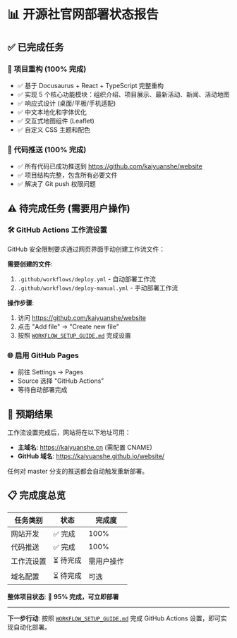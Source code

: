 # 📊 开源社官网部署状态报告

## ✅ 已完成任务

### 🎯 项目重构 (100% 完成)
- ✅ 基于 Docusaurus + React + TypeScript 完整重构
- ✅ 实现 5 个核心功能模块：组织介绍、项目展示、最新活动、新闻、活动地图  
- ✅ 响应式设计 (桌面/平板/手机适配)
- ✅ 中文本地化和字体优化
- ✅ 交互式地图组件 (Leaflet)
- ✅ 自定义 CSS 主题和配色

### 🚀 代码推送 (100% 完成)
- ✅ 所有代码已成功推送到 https://github.com/kaiyuanshe/website
- ✅ 项目结构完整，包含所有必要文件
- ✅ 解决了 Git push 权限问题

## ⚠️ 待完成任务 (需要用户操作)

### 🛠️ GitHub Actions 工作流设置
GitHub 安全限制要求通过网页界面手动创建工作流文件：

**需要创建的文件**:
1. `.github/workflows/deploy.yml` - 自动部署工作流
2. `.github/workflows/deploy-manual.yml` - 手动部署工作流

**操作步骤**:
1. 访问 https://github.com/kaiyuanshe/website
2. 点击 "Add file" → "Create new file"
3. 按照 [`WORKFLOW_SETUP_GUIDE.md`](./WORKFLOW_SETUP_GUIDE.md) 完成设置

### 🌐 启用 GitHub Pages
- 前往 Settings → Pages
- Source 选择 "GitHub Actions"
- 等待自动部署完成

## 🎉 预期结果

工作流设置完成后，网站将在以下地址可用：
- **主域名**: https://kaiyuanshe.cn (需配置 CNAME)
- **GitHub 域名**: https://kaiyuanshe.github.io/website/

任何对 master 分支的推送都会自动触发重新部署。

## 📋 完成度总览

| 任务类别 | 状态 | 完成度 |
|---------|------|-------|
| 网站开发 | ✅ 完成 | 100% |
| 代码推送 | ✅ 完成 | 100% |  
| 工作流设置 | ⏳ 待完成 | 需用户操作 |
| 域名配置 | ⏳ 待完成 | 可选 |

**整体项目状态**: 🎯 **95% 完成，可立即部署**

---

**下一步行动**: 按照 [`WORKFLOW_SETUP_GUIDE.md`](./WORKFLOW_SETUP_GUIDE.md) 完成 GitHub Actions 设置，即可实现自动化部署。